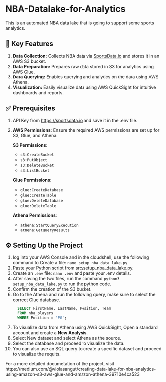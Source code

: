 # NBA-Datalake-for-Analytics
This is an automated NBA data lake that is going  to support some sports analytics. 

## 🚀 Key Features
1. **Data Collection:** Collects NBA data via [SportsData.io](https://sportsdata.io) and stores it in an AWS S3 bucket.
2. **Data Preparation:** Prepares raw data stored in S3 for analytics using AWS Glue.
3. **Data Querying:** Enables querying and analytics on the data using AWS Athena.
4. **Visualization:** Easily visualize data using AWS QuickSight for intuitive dashboards and reports.

## ✅ Prerequisites
1. API Key from https://sportsdata.io and save it in the .env file.
2. **AWS Permissions**: Ensure the required AWS permissions are set up for S3, Glue, and Athena:

   **S3 Permissions**:
   - `s3:CreateBucket`
   - `s3:PutObject`
   - `s3:DeleteBucket`
   - `s3:ListBucket`

   **Glue Permissions**:
   - `glue:CreateDatabase`
   - `glue:CreateTable`
   - `glue:DeleteDatabase`
   - `glue:DeleteTable`

   **Athena Permissions**:
   - `athena:StartQueryExecution`
   - `athena:GetQueryResults`

     
## ⚙️ Setting Up the Project
1. log into your AWS Console and in the cloudshell, use the following command to Create a file: `nano setup_nba_data_lake.py`
2. Paste your Python script from src/setup_nba_data_lake.py.
3. Create an `.env` file: `nano .env` and paste your .env details.
4. After saving the two files, run the command `python3 setup_nba_data_lake.py` to run the python code.
5. Confirm the creation of the S3 bucket.
6. Go to the Athena and run the following query, make sure to select the correct Glue database.  
   ```sql
     SELECT FirstName, LastName, Position, Team
     FROM nba_players
     WHERE Position = 'PG';
     ```
7. To visualize data from Athena using AWS QuickSight, Open a standard account and create a **New Analysis**.
8. Select New dataset and select Athena as the source.
9. Select the database and proceed to visualize the data.
10. You can also use an SQL query to create a specific dataset and proceed to visualize the reqults.

<p>For a more detailed documetation of the project, visit https://medium.com/@violasangut/creating-data-lake-for-nba-analytics-using-amazon-s3-aws-glue-and-amazon-athena-39710e4ca523 </p>


   
